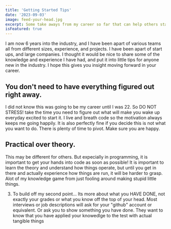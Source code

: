 ```yaml
---
title: 'Getting Started Tips'
date: '2023-09-03'
image: feed-your-head.jpg
excerpt: Some take aways from my career so far that can help others starting fresh in the industry
isFeatured: true
---
```


I am now 6 years into the industry, and I have been apart of various teams all from different sizes, experience, and projects. I have been apart of start ups, and large companies. I thought it would be nice to share some of the knowledge and experience I have had, and put it into little tips for anyone new in the industry. I hope this gives you insight moving forward in your career.

## You don't need to have everything figured out right away.

I did not know this was going to be my career until I was 22. So DO NOT STRESS! take the time you need to figure out what will make you wake up everyday excited to start it. I live and breath code so the motivation always keeps me going happily. It is also perfectly fine if you decide this is not what you want to do. There is plenty of time to pivot. Make sure you are happy.

## Practical over theory.

This may be different for others. But expecially in programming, it is important to get your hands into code as soon as possible! It is important to learn the theory and understand how things operate, but until you get in there and actually experience how things are run, it will be harder to grasp. Alot of my knowledge game from just fooling around making stupid little things.

3. To build off my second point... Its more about what you HAVE DONE, not exactly your grades or what you know off the top of your head. Most interviews or job descriptions will ask for your "github" account or equivalent. Or ask you to show something you have done. They want to know that you have applied your knowedlge to the test with actual tangible things
